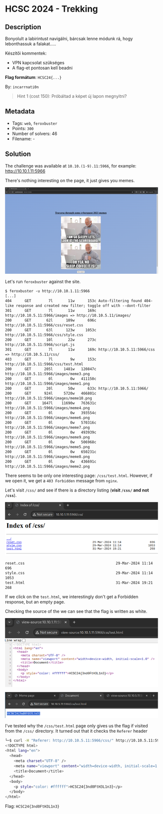 # HCSC 2024 - Trekking

## Description

Bonyolult a labirintust navigálni, bárcsak lenne módunk rá, hogy lebonthassuk a falakat.....

Készítői kommentek:
- VPN kapcsolat szükséges
- A flag-et pontosan kell beadni

**Flag formátum**: `HCSC24{...}`

By: `incarrnati0n`

> Hint 1 (cost 150): Próbáltad a képet új lapon megnyitni? 

## Metadata

- Tags: `web`, `feroxbuster`
- Points: `300`
- Number of solvers: 46
- Filename: -

## Solution

The challenge was available at `10.10.(1-9).11:5966`, for example: <http://10.10.1.11:5966>

There's nothing interesting on the page, it just gives you memes. 

![Trekking main page](media/main-page.png)

Let's run `feroxbuster` against the site.

```
$ feroxbuster -u http://10.10.1.11:5966
[...]
404      GET        7l       11w      153c Auto-filtering found 404-like response and created new filter; toggle off with --dont-filter
301      GET        7l       11w      169c http://10.10.5.11:5966/images => http://10.10.5.11/images/
200      GET       62l      109w      696c http://10.10.5.11:5966/css/reset.css
200      GET       63l      123w     1053c http://10.10.5.11:5966/css/style.css
200      GET       10l       22w      273c http://10.10.5.11:5966/script.js
301      GET        7l       11w      169c http://10.10.5.11:5966/css => http://10.10.5.11/css/
403      GET        7l        9w      153c http://10.10.5.11:5966/css/test.html
200      GET      205l     1481w   120847c http://10.10.5.11:5966/images/meme3.png
200      GET        0l        0w   411150c http://10.10.5.11:5966/images/meme1.png
200      GET       20l       50w      633c http://10.10.5.11:5966/
200      GET      924l     5720w   466801c http://10.10.5.11:5966/images/meme10.png
200      GET     1647l    11690w   763631c http://10.10.5.11:5966/images/meme4.png
200      GET        0l        0w   393554c http://10.10.5.11:5966/images/meme6.png
200      GET        0l        0w   570316c http://10.10.5.11:5966/images/meme7.png
200      GET        0l        0w   493939c http://10.10.5.11:5966/images/meme9.png
200      GET        0l        0w   506968c http://10.10.5.11:5966/images/meme5.png
200      GET        0l        0w   650231c http://10.10.5.11:5966/images/meme8.png
200      GET        0l        0w   436691c http://10.10.5.11:5966/images/meme2.png
```

There seems to be only one interesting page: `/css/test.html`. However, if we open it, we get a `403 Forbidden` message from `nginx`.

Let's visit `/css/` and see if there is a directory listing (**visit `/css/` and not `/css`**).

![Directory listing](media/css.png)

```
reset.css                                          29-Mar-2024 11:14                 696
style.css                                          29-Mar-2024 11:14                1053
test.html                                          31-Mar-2024 19:21                 268
```

If we click on the `test.html`, we interestingly don't get a Forbidden response, but an empty page.

Checking the source of the we can see that the flag is written as white.

![Page source](media/test-html.png)

![Flag](media/flag.png)

I've tested why the `/css/test.html` page only gives us the flag if visited from the `/css/` directory. It turned out that it checks the `Referer` header

```bash
└─$ curl -H "Referer: http://10.10.5.11:5966/css/" http://10.10.5.11:5966/css/test.html
<!DOCTYPE html>
<html lang="en">
  <head>
    <meta charset="UTF-8" />
    <meta name="viewport" content="width=device-width, initial-scale=1.0" />
    <title>Document</title>
  </head>
  <body>
    <p style="color: #ffffff">HCSC24{3nd0FtH3L1n3}</p>
  </body>
</html>
```

Flag: `HCSC24{3nd0FtH3L1n3}`